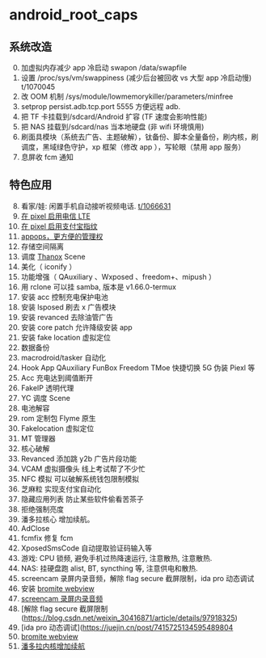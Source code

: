 # android_root_caps

## 系统改造

0. 加虚拟内存减少 app 冷启动 swapon /data/swapfile
1. 设置 /proc/sys/vm/swappiness (减少后台被回收 vs 大型 app 冷启动慢) t/1070045
2. 改 OOM 机制 /sys/module/lowmemorykiller/parameters/minfree
3. setprop persist.adb.tcp.port 5555 方便远程 adb.
4. 把 TF 卡挂载到/sdcard/Android 扩容 (TF 速度会影响性能)
5. 把 NAS 挂载到/sdcard/nas 当本地硬盘 (非 wifi 环境慎用)
6. 刷面具模块（系统去广告、主题破解），钛备份、脚本全量备份，刷内核，刷调度，黑域绿色守护，xp 框架（修改 app ），写轮眼（禁用 app 服务）
7. 息屏收 fcm 通知

## 特色应用

8. 看家/娃: 闲置手机自动接听视频电话. [t/1066631](https://www.v2ex.com/t/1066631)
9. [在 pixel 启用电信 LTE](https://github.com/cxOrz/pixel_ims_module)
10. [在 pixel 启用支付宝指纹](https://github.com/eritpchy/FingerprintPay)
11. [appops，更方便的管理权](https://appops.rikka.app/zh-hans/)
12. 存储空间隔离
13. 调度 [Thanox](https://tornaco.github.io/Thanox-Docs/zh/)  Scene
14. 美化（ iconify ）
15. 功能增强（ QAuxiliary 、Wxposed 、freedom+、mipush ）
16. 用 rclone 可以挂 samba, 版本是 v1.66.0-termux
17. 安装 acc 控制充电保护电池
18. 安装 lsposed 刷去 x 广告模块
19. 安装 revanced 去除油管广告
20. 安装 core patch 允许降级安装 app
21. 安装 fake location 虚拟定位
22. 数据备份
23. macrodroid/tasker 自动化
24. Hook App QAuxiliary FunBox Freedom TMoe 快捷切换 5G 伪装 Piexl 等
25. Acc 充电达到阈值断开
26. FakeIP 透明代理
27. YC 调度 Scene
28. 电池解容
29. rom 定制包 Flyme 原生
30. Fakelocation 虚拟定位
31. MT 管理器
32. 核心破解
33. Revanced 添加跳 y2b 广告片段功能
34. VCAM 虚拟摄像头 线上考试帮了不少忙
35. NFC 模拟 可以破解系统钱包限制模拟
36. 芝麻粒 实现支付宝自动化
37. 隐藏应用列表 防止某些软件偷看苦茶子
38. 拒绝强制亮度
39. 潘多拉核心 增加续航。
40. AdClose
41. fcmfix 修复 fcm
42. XposedSmsCode 自动提取验证码输入等
43. 游戏: CPU 锁频, 避免手机过热降速运行, 注意散热, 注意散热.
44. NAS: 挂硬盘跑 alist, BT, syncthing 等, 注意供电和散热.
45. screencam 录屏内录音频，解除 flag secure 截屏限制，ida pro 动态调试
46. 安装 [bromite webview](https://github.com/bromite/bromite/wiki/Installing-SystemWebView)
47. [screencam 录屏内录音频](https://f-droid.org/packages/com.orpheusdroid.screenrecorder/)
48. [解除 flag secure 截屏限制(https://blog.csdn.net/weixin_30416871/article/details/97918325)
49. [ida pro 动态调试](https://juejin.cn/post/7415725134595489804
50. [bromite webview](https://www.bromite.org/system_web_view)
51. [潘多拉内核增加续航](https://www.bilibili.com/read/cv25548351/)



